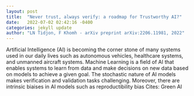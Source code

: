 ```yaml
---
layout: post
title:  "Never trust, always verify: a roadmap for Trustworthy AI?"
date:   2022-07-02 02:42:16 -0400
categories: jekyll update
author: "LN Tidjon, F Khomh - arXiv preprint arXiv:2206.11981, 2022"
---
```

Artificial Intelligence (AI) is becoming the corner stone of many systems used in our daily lives such as autonomous vehicles, healthcare systems, and unmanned aircraft systems. Machine Learning is a field of AI that enables systems to learn from data and make decisions on new data based on models to achieve a given goal. The stochastic nature of AI models makes verification and validation tasks challenging. Moreover, there are intrinsic biaises in AI models such as reproductibility bias 
Cites: Green AI
